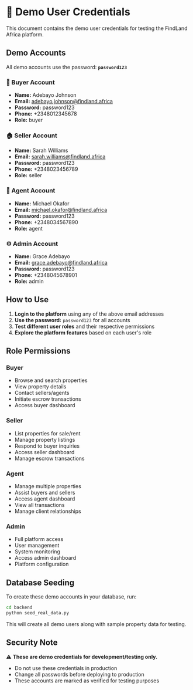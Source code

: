 # 🔑 Demo User Credentials

This document contains the demo user credentials for testing the FindLand Africa platform.

## Demo Accounts

All demo accounts use the password: **`password123`**

### 👤 Buyer Account
- **Name:** Adebayo Johnson
- **Email:** adebayo.johnson@findland.africa
- **Password:** password123
- **Phone:** +2348012345678
- **Role:** buyer

### 🏠 Seller Account
- **Name:** Sarah Williams
- **Email:** sarah.williams@findland.africa
- **Password:** password123
- **Phone:** +2348023456789
- **Role:** seller

### 🤝 Agent Account
- **Name:** Michael Okafor
- **Email:** michael.okafor@findland.africa
- **Password:** password123
- **Phone:** +2348034567890
- **Role:** agent

### ⚙️ Admin Account
- **Name:** Grace Adebayo
- **Email:** grace.adebayo@findland.africa
- **Password:** password123
- **Phone:** +2348045678901
- **Role:** admin

## How to Use

1. **Login to the platform** using any of the above email addresses
2. **Use the password:** `password123` for all accounts
3. **Test different user roles** and their respective permissions
4. **Explore the platform features** based on each user's role

## Role Permissions

### Buyer
- Browse and search properties
- View property details
- Contact sellers/agents
- Initiate escrow transactions
- Access buyer dashboard

### Seller
- List properties for sale/rent
- Manage property listings
- Respond to buyer inquiries
- Access seller dashboard
- Manage escrow transactions

### Agent
- Manage multiple properties
- Assist buyers and sellers
- Access agent dashboard
- View all transactions
- Manage client relationships

### Admin
- Full platform access
- User management
- System monitoring
- Access admin dashboard
- Platform configuration

## Database Seeding

To create these demo accounts in your database, run:

```bash
cd backend
python seed_real_data.py
```

This will create all demo users along with sample property data for testing.

## Security Note

⚠️ **These are demo credentials for development/testing only.**
- Do not use these credentials in production
- Change all passwords before deploying to production
- These accounts are marked as verified for testing purposes
